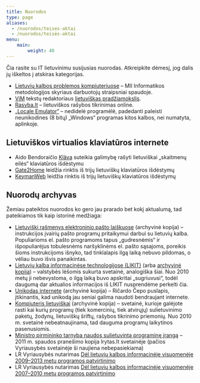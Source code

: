 ```yaml
---
title: Nuorodos
type: page
aliases:
  - /nuorodos/teises-aktai
  - /nuorodos/teisės-aktai
menu:
    main:
        weight: 40
---
```


Čia rasite su IT lietuvinimu susijusias nuorodas. Atkreipkite dėmesį, jog dalis jų iškeltos į atskiras kategorijas.

* [Lietuvių kalbos problemos kompiuteriuose](http://ims.mii.lt/kalba/) – MII Informatikos metodologijos skyriaus
  darbuotojų straipsniai spaudoje.
* [ViM](http://www.vim.org/) tekstų redaktoriaus [lietuviškas pradžiamokslis](vim-tutor-lt.txt).
* [Rasyba.lt](http://www.rasyba.lt/) – lietuviškos rašybos tikrinimas online.
* [„Locale Emulator“](https://xupefei.github.io/Locale-Emulator/) – nedidelė programėlė, padedanti paleisti
  neunikodines (8 bitų) „Windows“ programas kitos kalbos, nei numatyta, aplinkoje.

Lietuviškos virtualios klaviatūros internete
--------------------------------------------

* Aido Bendoraičio [Klãva](https://aidas.bendoraitis.lt/archive/tools/klava_v2.0/lt.html) suteikia galimybę rašyti lietuviškai „skaitmenų eilės“ klaviatūros išdėstymu
* [Gate2Home](http://gate2home.com/Lithuanian-Keyboard) leidžia rinktis iš trijų lietuviškų klaviatūros išdėstymų
* [KeymanWeb](https://keymanweb.com/#lt,Keyboard_basic_kbdlt1) leidžia rinktis iš trijų lietuviškų klaviatūros išdėstymų

Nuorodų archyvas
----------------

Žemiau pateiktos nuorodos ko gero jau prarado bet kokį aktualumą, tad pateikiamos tik kaip istorinė medžiaga:

* [Lietuviški rašmenys elektroninio pašto laiškuose](https://web.archive.org/web/20161103074444/http://www.liks.lt/modules/tinycontent/index.php?id=23)
  (archyvinė kopija) – instrukcijos įvairių pašto programų pritaikymui darbui su lietuvių kalba. Populiarioms el. pašto
  programoms tapus „gudresnėmis“ ir išpopuliarėjus tobulesnėms naršyklinėms el. pašto sąsajoms, poreikis šioms
  instrukcijoms išnyko, tad tinklalapis ilgą laiką nebuvo pildomas, o vėliau buvo išvis panaikintas.
* [Lietuvių kalba informacinėse technologijose (LIKIT)](http://likit.lt/indexw.php)
  (arba [archyvinė kopija](https://web.archive.org/web/20140208175521/http://www.likit.lt/indexw.php)) –
  valstybės lėšomis sukurta svetainė, analogiška šiai. Nuo 2010 metų ji nebevystoma, o ilgą laiką buvo apskritai
  „sugriuvusi“, todėl daugumą dar aktualios informacijos iš LIKIT nusprendėme perkelti čia.
* [Unikodas internete](https://web.archive.org/web/20220130222132/http://unicode.strangled.net/lt/index.html) (archyvinė
  kopija) – Ričardo Čepo puslapis, įtikinantis, kad unikodą jau seniai galima naudoti bendraujant internete.
* [Kompiuteris lietuviškai](https://web.archive.org/web/20200224022418/http://klt.pagalba.com:80/) (archyvinė kopija) –
  svetainė, kurioje galėjote rasti kai kurių programų (tiek komercinių, tiek atvirųjų) sulietuvinimo paketų, žodynų,
  lietuviškų šriftų, rašybos tikrinimo priemonių. Nuo 2010 m. svetainė nebeatnaujinama, tad dauguma programų laikytinos
  pasenusiomis.
* [Ministro pirmininko tarnyba naudos sulietuvintą programinę įrangą](https://www.lrytas.lt/it/techno/2011/02/24/news/ministro-pirmininko-tarnyba-naudos-sulietuvinta-programine-iranga-5580427)
  – 2011 m. spaudos pranešimo kopija lrytas.lt svetainėje (pačios Vyriausybės svetainėje ši naujiena nebepasiekiama)
* LR Vyriausybės nutarimas
  [Dėl lietuvių kalbos informacinėje visuomenėje 2009–2013 metų programos patvirtinimo](https://e-seimas.lrs.lt/portal/legalAct/lt/TAD/TAIS.294883/asr)
* LR Vyriausybės nutarimas
  [Dėl lietuvių kalbos informacinėje visuomenėje 2007–2010 metų programos patvirtinimo](https://e-seimas.lrs.lt/portal/legalAct/lt/TAD/TAIS.294883)
